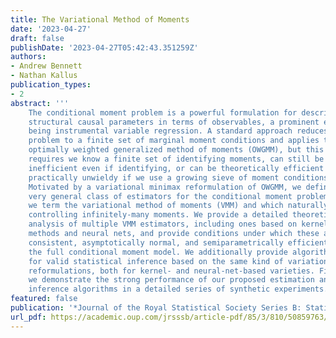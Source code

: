 ```yaml
---
title: The Variational Method of Moments
date: '2023-04-27'
draft: false
publishDate: '2023-04-27T05:42:43.351259Z'
authors:
- Andrew Bennett
- Nathan Kallus
publication_types:
- 2
abstract: '''
    The conditional moment problem is a powerful formulation for describing
    structural causal parameters in terms of observables, a prominent example
    being instrumental variable regression. A standard approach reduces the
    problem to a finite set of marginal moment conditions and applies the
    optimally weighted generalized method of moments (OWGMM), but this
    requires we know a finite set of identifying moments, can still be
    inefficient even if identifying, or can be theoretically efficient but
    practically unwieldy if we use a growing sieve of moment conditions.
    Motivated by a variational minimax reformulation of OWGMM, we define a
    very general class of estimators for the conditional moment problem, which
    we term the variational method of moments (VMM) and which naturally enables
    controlling infinitely-many moments. We provide a detailed theoretical
    analysis of multiple VMM estimators, including ones based on kernel
    methods and neural nets, and provide conditions under which these are
    consistent, asymptotically normal, and semiparametrically efficient in
    the full conditional moment model. We additionally provide algorithms
    for valid statistical inference based on the same kind of variational
    reformulations, both for kernel- and neural-net-based varieties. Finally,
    we demonstrate the strong performance of our proposed estimation and
    inference algorithms in a detailed series of synthetic experiments.'''
featured: false
publication: '*Journal of the Royal Statistical Society Series B: Statistical Methodology (JRSS:B)*'
url_pdf: https://academic.oup.com/jrsssb/article-pdf/85/3/810/50859763/qkad025.pdf
---
```

